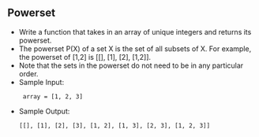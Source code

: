 ## Powerset

- Write a function that takes in an array of unique integers and returns its powerset.
- The powerset P(X) of a set X is the set of all subsets of X. For example, the powerset of [1,2] is [[], [1], [2], [1,2]].
- Note that the sets in the powerset do not need to be in any particular order.  
- Sample Input:
   ~~~
    array = [1, 2, 3]
    ~~~
- Sample Output:
    ~~~
    [[], [1], [2], [3], [1, 2], [1, 3], [2, 3], [1, 2, 3]]
    ~~~